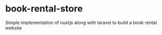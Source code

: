 # book-rental-store

Simple implementation of nuxtjs along with laravel to build a book rental website
